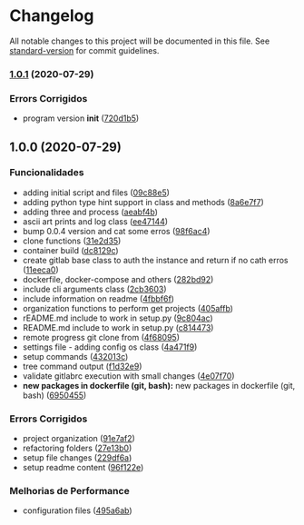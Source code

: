 # Changelog

All notable changes to this project will be documented in this file. See [standard-version](https://github.com/conventional-changelog/standard-version) for commit guidelines.

### [1.0.1](https://github.com/lpmatos/gitlabrc/compare/v1.0.0...v1.0.1) (2020-07-29)


### Errors Corrigidos

* program version __init__ ([720d1b5](https://github.com/lpmatos/gitlabrc/commit/720d1b56edd0786e20c59d61406d9bb0cdbb057b))

## 1.0.0 (2020-07-29)


### Funcionalidades

* adding initial script and files ([09c88e5](https://github.com/lpmatos/gitlabrc/commit/09c88e58b360c8cb932533b992268dbf8960c9c5))
* adding python type hint support in class and methods ([8a6e7f7](https://github.com/lpmatos/gitlabrc/commit/8a6e7f7fcbba0bb5a2d8617e7cde20825713ff7d))
* adding three and process ([aeabf4b](https://github.com/lpmatos/gitlabrc/commit/aeabf4b801b16dfe24b9ff95d2ba8522530e6e12))
* ascii art prints and log class ([ee47144](https://github.com/lpmatos/gitlabrc/commit/ee471449effe4ee04d820749a0afa68f58ff7e0a))
* bump 0.0.4 version and cat some erros ([98f6ac4](https://github.com/lpmatos/gitlabrc/commit/98f6ac49195c6145b6cf87461800cfdc64f8d85c))
* clone functions ([31e2d35](https://github.com/lpmatos/gitlabrc/commit/31e2d35ed732f41a3301dee6c2860c921fef2750))
* container build ([dc8129c](https://github.com/lpmatos/gitlabrc/commit/dc8129cd7d2dfaf2d2dda408db5809ec9e998909))
* create gitlab base class to auth the instance and return if no cath erros ([11eeca0](https://github.com/lpmatos/gitlabrc/commit/11eeca0fc9ca73e012bd5b64acb354141f7ee29d))
* dockerfile, docker-compose and others ([282bd92](https://github.com/lpmatos/gitlabrc/commit/282bd920e750ad3980ea7f0d4e7b74e342399bef))
* include cli arguments class ([2cb3603](https://github.com/lpmatos/gitlabrc/commit/2cb3603b7c70f543525322363dd656c04e921668))
* include information on readme ([4fbbf6f](https://github.com/lpmatos/gitlabrc/commit/4fbbf6ff3e93719c9f3cf964423e8b98afcc05a3))
* organization functions to perform get projects ([405affb](https://github.com/lpmatos/gitlabrc/commit/405affb41c69fb903be04ff9383541dbeddaa839))
* rEADME.md include to work in setup.py ([9c804ac](https://github.com/lpmatos/gitlabrc/commit/9c804ac15eaf239eeeb4fc5ef94d77c8da690cff))
* README.md include to work in setup.py ([c814473](https://github.com/lpmatos/gitlabrc/commit/c814473ad797ed6a62166045383ade83b7faa2ff))
* remote progress git clone from ([4f68095](https://github.com/lpmatos/gitlabrc/commit/4f68095344d033307ffb40d646df5498b63711c9))
* settings file - adding config os class ([4a471f9](https://github.com/lpmatos/gitlabrc/commit/4a471f94d3c9376e3742a7d172ec138b8d551915))
* setup commands ([432013c](https://github.com/lpmatos/gitlabrc/commit/432013c6173ab339e0bec2c1650b3a1f9ae4d4ca))
* tree command output ([f1d32e9](https://github.com/lpmatos/gitlabrc/commit/f1d32e9b80a796f0587f1c5fbe4486a1e156ed7c))
* validate gitlabrc execution with small changes ([4e07f70](https://github.com/lpmatos/gitlabrc/commit/4e07f703fb39fa1f0ce503056c946225a64977f0))
* **new packages in dockerfile (git, bash):** new packages in dockerfile (git, bash) ([6950455](https://github.com/lpmatos/gitlabrc/commit/6950455c97af98e06bd615b327d593ee41d5e719))


### Errors Corrigidos

* project organization ([91e7af2](https://github.com/lpmatos/gitlabrc/commit/91e7af2f6cd1b1826a9ef2f6a05f1c6bb96074d5))
* refactoring folders ([27e13b0](https://github.com/lpmatos/gitlabrc/commit/27e13b0b09db1fe93d0bb6ac26ac4e306c844c3e))
* setup file changes ([229df6a](https://github.com/lpmatos/gitlabrc/commit/229df6a8aa20900bffc572dbe98b269da20af49d))
* setup readme content ([96f122e](https://github.com/lpmatos/gitlabrc/commit/96f122e8e1fd950070acc906be1058973d8a5f80))


### Melhorias de Performance

* configuration files ([495a6ab](https://github.com/lpmatos/gitlabrc/commit/495a6abbcaee90c35a419f68ad23cd9314c94dfb))
